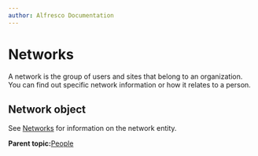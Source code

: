 ```yaml
---
author: Alfresco Documentation
---
```


# Networks

A network is the group of users and sites that belong to an organization. You can find out specific network information or how it relates to a person.

## Network object

See [Networks](pra-networks.md) for information on the network entity.

**Parent topic:**[People](../../../pra/1/concepts/pra-people.md)

